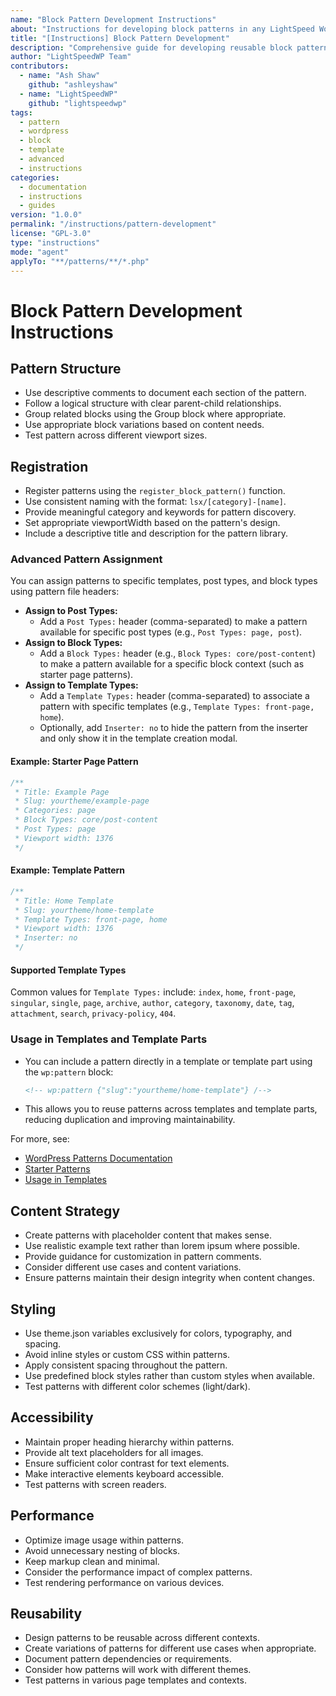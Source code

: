 ```yaml
---
name: "Block Pattern Development Instructions"
about: "Instructions for developing block patterns in any LightSpeed WordPress project."
title: "[Instructions] Block Pattern Development"
description: "Comprehensive guide for developing reusable block patterns in LightSpeed WordPress projects."
author: "LightSpeedWP Team"
contributors:
  - name: "Ash Shaw"
    github: "ashleyshaw"
  - name: "LightSpeedWP"
    github: "lightspeedwp"
tags:
  - pattern
  - wordpress
  - block
  - template
  - advanced
  - instructions
categories:
  - documentation
  - instructions
  - guides
version: "1.0.0"
permalink: "/instructions/pattern-development"
license: "GPL-3.0"
type: "instructions"
mode: "agent"
applyTo: "**/patterns/**/*.php"
---
```


# Block Pattern Development Instructions

## Pattern Structure

- Use descriptive comments to document each section of the pattern.
- Follow a logical structure with clear parent-child relationships.
- Group related blocks using the Group block where appropriate.
- Use appropriate block variations based on content needs.
- Test pattern across different viewport sizes.


## Registration

- Register patterns using the `register_block_pattern()` function.
- Use consistent naming with the format: `lsx/[category]-[name]`.
- Provide meaningful category and keywords for pattern discovery.
- Set appropriate viewportWidth based on the pattern's design.
- Include a descriptive title and description for the pattern library.

### Advanced Pattern Assignment

You can assign patterns to specific templates, post types, and block types using pattern file headers:

- **Assign to Post Types:**
	- Add a `Post Types:` header (comma-separated) to make a pattern available for specific post types (e.g., `Post Types: page, post`).
- **Assign to Block Types:**
	- Add a `Block Types:` header (e.g., `Block Types: core/post-content`) to make a pattern available for a specific block context (such as starter page patterns).
- **Assign to Template Types:**
	- Add a `Template Types:` header (comma-separated) to associate a pattern with specific templates (e.g., `Template Types: front-page, home`).
	- Optionally, add `Inserter: no` to hide the pattern from the inserter and only show it in the template creation modal.

#### Example: Starter Page Pattern
```php
/**
 * Title: Example Page
 * Slug: yourtheme/example-page
 * Categories: page
 * Block Types: core/post-content
 * Post Types: page
 * Viewport width: 1376
 */
```

#### Example: Template Pattern
```php
/**
 * Title: Home Template
 * Slug: yourtheme/home-template
 * Template Types: front-page, home
 * Viewport width: 1376
 * Inserter: no
 */
```

#### Supported Template Types
Common values for `Template Types:` include: `index`, `home`, `front-page`, `singular`, `single`, `page`, `archive`, `author`, `category`, `taxonomy`, `date`, `tag`, `attachment`, `search`, `privacy-policy`, `404`.

### Usage in Templates and Template Parts

- You can include a pattern directly in a template or template part using the `wp:pattern` block:
	```html
	<!-- wp:pattern {"slug":"yourtheme/home-template"} /-->
	```
- This allows you to reuse patterns across templates and template parts, reducing duplication and improving maintainability.

For more, see:
- [WordPress Patterns Documentation](https://developer.wordpress.org/themes/patterns/)
- [Starter Patterns](https://developer.wordpress.org/themes/patterns/starter-patterns/)
- [Usage in Templates](https://developer.wordpress.org/themes/patterns/usage-in-templates/)

## Content Strategy

- Create patterns with placeholder content that makes sense.
- Use realistic example text rather than lorem ipsum where possible.
- Provide guidance for customization in pattern comments.
- Consider different use cases and content variations.
- Ensure patterns maintain their design integrity when content changes.

## Styling

- Use theme.json variables exclusively for colors, typography, and spacing.
- Avoid inline styles or custom CSS within patterns.
- Apply consistent spacing throughout the pattern.
- Use predefined block styles rather than custom styles when available.
- Test patterns with different color schemes (light/dark).

## Accessibility

- Maintain proper heading hierarchy within patterns.
- Provide alt text placeholders for all images.
- Ensure sufficient color contrast for text elements.
- Make interactive elements keyboard accessible.
- Test patterns with screen readers.

## Performance

- Optimize image usage within patterns.
- Avoid unnecessary nesting of blocks.
- Keep markup clean and minimal.
- Consider the performance impact of complex patterns.
- Test rendering performance on various devices.

## Reusability

- Design patterns to be reusable across different contexts.
- Create variations of patterns for different use cases when appropriate.
- Document pattern dependencies or requirements.
- Consider how patterns will work with different themes.
- Test patterns in various page templates and contexts.
